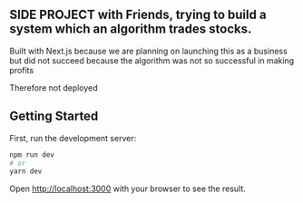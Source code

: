 ## SIDE PROJECT with Friends, trying to build a system which an algorithm trades stocks.
Built with Next.js because we are planning on launching this as a business but did not succeed because the algorithm was not so successful in making profits

Therefore not deployed

## Getting Started

First, run the development server:

```bash
npm run dev
# or
yarn dev
```

Open [http://localhost:3000](http://localhost:3000) with your browser to see the result.
